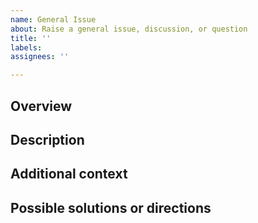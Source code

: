 ```yaml
---
name: General Issue
about: Raise a general issue, discussion, or question
title: ''
labels:
assignees: ''

---
```

## Overview
<!-- Brief description of what this issue addresses. -->

## Description
<!-- Provide a detailed description of the issue or question at hand. Include any general observations or problems you've encountered that don't necessarily fit the "Feature Request", "Bug", or "Documentation" categories. -->

## Additional context
<!-- Add any other context about the problem here. If you have any specific questions or areas where you seek feedback, list them here. -->

## Possible solutions or directions
<!-- If you have any preliminary ideas for solutions or enhancements, outline them here. Mention whether you are looking for suggestions or specific directions on these. -->
